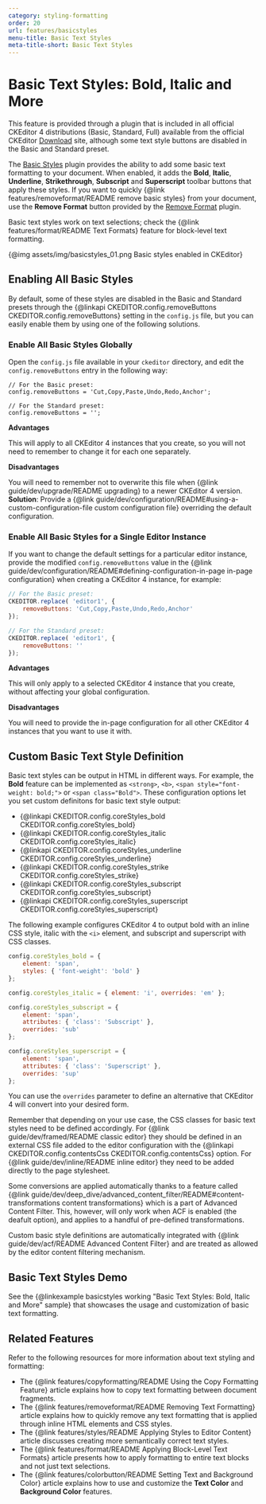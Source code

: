 ```yaml
---
category: styling-formatting
order: 20
url: features/basicstyles
menu-title: Basic Text Styles
meta-title-short: Basic Text Styles
---
```

<!--
Copyright (c) 2003-2025, CKSource Holding sp. z o.o. All rights reserved.
For licensing, see LICENSE.md.
-->

# Basic Text Styles: Bold, Italic and More

<info-box info="">
 This feature is provided through a plugin that is included in all official CKEditor 4 distributions (Basic, Standard, Full) available from the official CKEditor <a href="https://ckeditor.com/ckeditor-4/download/">Download</a> site, although some text style buttons are disabled in the Basic and Standard preset.
</info-box>

The [Basic Styles](https://ckeditor.com/cke4/addon/basicstyles) plugin provides the ability to add some basic text formatting to your document. When enabled, it adds the **Bold**, **Italic**, **Underline**, **Strikethrough**, **Subscript** and **Superscript** toolbar buttons that apply these styles. If you want to quickly {@link features/removeformat/README remove basic styles} from your document, use the **Remove Format** button provided by the [Remove Format](https://ckeditor.com/cke4/addon/removeformat) plugin.


Basic text styles work on text selections; check the {@link features/format/README Text Formats} feature for block-level text formatting.

{@img assets/img/basicstyles_01.png Basic styles enabled in CKEditor}

## Enabling All Basic Styles

By default, some of these styles are disabled in the Basic and Standard presets through the {@linkapi CKEDITOR.config.removeButtons CKEDITOR.config.removeButtons} setting in the `config.js` file, but you can easily enable them by using one of the following solutions.

### Enable All Basic Styles Globally

Open the `config.js` file available in your `ckeditor` directory, and edit the `config.removeButtons` entry in the following way:

	// For the Basic preset:
	config.removeButtons = 'Cut,Copy,Paste,Undo,Redo,Anchor';

	// For the Standard preset:
	config.removeButtons = '';

**Advantages**

This will apply to all CKEditor 4 instances that you create, so you will not need to remember to change it for each one separately.

**Disadvantages**

You will need to remember not to overwrite this file when {@link guide/dev/upgrade/README upgrading} to a newer CKEditor 4 version. **Solution**: Provide a {@link guide/dev/configuration/README#using-a-custom-configuration-file custom configuration file} overriding the default configuration.

### Enable All Basic Styles for a Single Editor Instance

If you want to change the default settings for a particular editor instance, provide the modified `config.removeButtons` value in the {@link guide/dev/configuration/README#defining-configuration-in-page in-page configuration} when creating a CKEditor 4 instance, for example:

``` js
// For the Basic preset:
CKEDITOR.replace( 'editor1', {
    removeButtons: 'Cut,Copy,Paste,Undo,Redo,Anchor'
});

// For the Standard preset:
CKEDITOR.replace( 'editor1', {
    removeButtons: ''
});
```

**Advantages**

This will only apply to a selected CKEditor 4 instance that you create, without affecting your global configuration.

**Disadvantages**

You will need to provide the in-page configuration for all other CKEditor 4 instances that you want to use it with.

## Custom Basic Text Style Definition

Basic text styles can be output in HTML in different ways. For example, the **Bold** feature can be implemented as `<strong>`, `<b>`, `<span style="font-weight: bold;">` or `<span class="Bold">`. These configuration options let you set custom definitons for basic text style output:

* {@linkapi CKEDITOR.config.coreStyles_bold CKEDITOR.config.coreStyles_bold}
* {@linkapi CKEDITOR.config.coreStyles_italic CKEDITOR.config.coreStyles_italic}
* {@linkapi CKEDITOR.config.coreStyles_underline CKEDITOR.config.coreStyles_underline}
* {@linkapi CKEDITOR.config.coreStyles_strike CKEDITOR.config.coreStyles_strike}
* {@linkapi CKEDITOR.config.coreStyles_subscript CKEDITOR.config.coreStyles_subscript}
* {@linkapi CKEDITOR.config.coreStyles_superscript CKEDITOR.config.coreStyles_superscript}

The following example configures CKEditor 4 to output bold with an inline CSS style, italic with the `<i>` element, and subscript and superscript with CSS classes.

``` js
config.coreStyles_bold = {
    element: 'span',
    styles: { 'font-weight': 'bold' }
};

config.coreStyles_italic = { element: 'i', overrides: 'em' };

config.coreStyles_subscript = {
    element: 'span',
    attributes: { 'class': 'Subscript' },
    overrides: 'sub'
};

config.coreStyles_superscript = {
    element: 'span',
    attributes: { 'class': 'Superscript' },
    overrides: 'sup'
};
```

You can use the `overrides` parameter to define an alternative that CKEditor 4 will convert into your desired form.

Remember that depending on your use case, the CSS classes for basic text styles need to be defined accordingly. For {@link guide/dev/framed/README classic editor} they should be defined in an external CSS file added to the editor configuration with the {@linkapi CKEDITOR.config.contentsCss CKEDITOR.config.contentsCss} option. For {@link guide/dev/inline/README inline editor} they need to be added directly to the page stylesheet.

<info-box hint="">
 <p>
 	Some conversions are applied automatically thanks to a feature called {@link guide/dev/deep_dive/advanced_content_filter/README#content-transformations content transformations} which is a part of Advanced Content Filter. This, however, will only work when ACF
 is enabled (the deafult option), and applies to a handful of pre-defined transformations.
 </p>
 <p>
 	Custom basic style definitions are automatically integrated with {@link guide/dev/acf/README Advanced Content Filter} and are treated as allowed by the editor content filtering mechanism.
 </p>
</info-box>

## Basic Text Styles Demo

See the {@linkexample basicstyles working "Basic Text Styles: Bold, Italic and More" sample} that showcases the usage and customization of basic text formatting.

## Related Features

Refer to the following resources for more information about text styling and formatting:

* The {@link features/copyformatting/README Using the Copy Formatting Feature} article explains how to copy text formatting between document fragments.
* The {@link features/removeformat/README Removing Text Formatting} article explains how to quickly remove any text formatting that is applied through inline HTML elements and CSS styles.
* The {@link features/styles/README Applying Styles to Editor Content} article discusses creating more semantically correct text styles.
* The {@link features/format/README Applying Block-Level Text Formats} article presents how to apply formatting to entire text blocks and not just text selections.
* The {@link features/colorbutton/README Setting Text and Background Color} article explains how to use and customize the **Text Color** and **Background Color** features.
